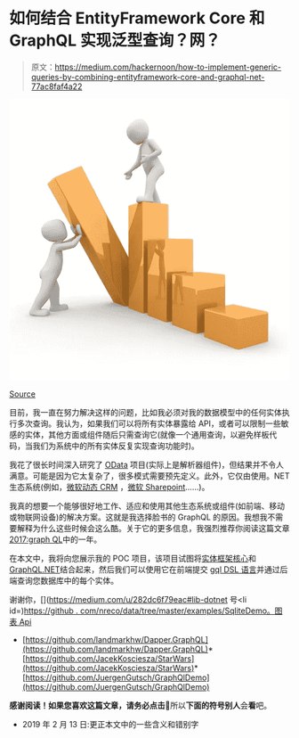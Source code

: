 # 如何结合 EntityFramework Core 和 GraphQL 实现泛型查询？网？

> 原文：<https://medium.com/hackernoon/how-to-implement-generic-queries-by-combining-entityframework-core-and-graphql-net-77ac8faf4a22>

![](img/8c18f21c25bb083ed295e84ec517fd57.png)

[Source](https://pixabay.com/en/graph-success-cooperation-together-1019845/)

目前，我一直在努力解决这样的问题，比如我必须对我的数据模型中的任何实体执行多次查询。我认为，如果我们可以将所有实体暴露给 API，或者可以限制一些敏感的实体，其他方面或组件随后只需查询它(就像一个通用查询，以避免样板代码，当我们为系统中的所有实体反复实现查询功能时)。

我花了很长时间深入研究了 [OData](https://github.com/OData/WebApi) 项目(实际上是解析器组件)，但结果并不令人满意。可能是因为它太复杂了，很多模式需要预先定义。此外，它仅由使用。NET 生态系统(例如，[微软动态 CRM](https://msdn.microsoft.com/en-us/library/gg334767%28v=crm.8%29.aspx?f=255&MSPPError=-2147217396) ，[微软 Sharepoint](https://docs.microsoft.com/en-us/sharepoint/dev/sp-add-ins/use-odata-query-operations-in-sharepoint-rest-requests)……)。

我真的想要一个能够很好地工作、适应和使用其他生态系统或组件(如前端、移动或物联网设备)的解决方案。这就是我选择脸书的 GraphQL 的原因。我想我不需要解释为什么这些时候会这么酷。关于它的更多信息，我强烈推荐你阅读这篇文章[2017:graph QL](https://dev-blog.apollodata.com/2017-the-year-in-graphql-124a050d04c6)中的一年。

在本文中，我将向您展示我的 POC 项目，该项目试图将[实体框架核心](https://github.com/aspnet/EntityFrameworkCore)和[GraphQL.NET](https://github.com/graphql-dotnet/graphql-dotnet)结合起来，然后我们可以使用它在前端提交 [gql DSL 语言](http://graphql.org/learn/queries/)并通过后端查询您数据库中的每个实体。

谢谢你，[](https://medium.com/u/282dc6f79eac#lib-dotnet 号</li><li id=)[https://github . com/nreco/data/tree/master/examples/SqliteDemo。图表 Api](https://github.com/nreco/data/tree/master/examples/SqliteDemo.GraphQLApi)

*   [https://github.com/landmarkhw/Dapper.GraphQL](https://github.com/landmarkhw/Dapper.GraphQL)*   [https://github.com/JacekKosciesza/StarWars](https://github.com/JacekKosciesza/StarWars)*   [https://github.com/JuergenGutsch/GraphQlDemo](https://github.com/JuergenGutsch/GraphQlDemo)

**感谢阅读！**如果您喜欢这篇文章，请务必**点击**👏所以**下面的符号别人**会**看**吧。

*   2019 年 2 月 13 日:更正本文中的一些含义和错别字
